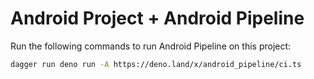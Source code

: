 # Android Project + Android Pipeline

Run the following commands to run Android Pipeline on this project:

```bash
dagger run deno run -A https://deno.land/x/android_pipeline/ci.ts
```
